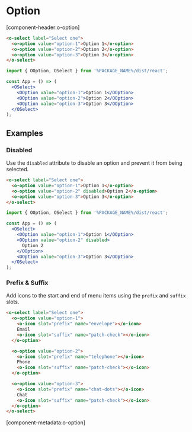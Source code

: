 # Option

[component-header:o-option]

```html preview
<o-select label="Select one">
  <o-option value="option-1">Option 1</o-option>
  <o-option value="option-2">Option 2</o-option>
  <o-option value="option-3">Option 3</o-option>
</o-select>
```

```jsx react
import { OOption, OSelect } from '%PACKAGE_NAME%/dist/react';

const App = () => (
  <OSelect>
    <OOption value="option-1">Option 1</OOption>
    <OOption value="option-2">Option 2</OOption>
    <OOption value="option-3">Option 3</OOption>
  </OSelect>
);
```

## Examples

### Disabled

Use the `disabled` attribute to disable an option and prevent it from being selected.

```html preview
<o-select label="Select one">
  <o-option value="option-1">Option 1</o-option>
  <o-option value="option-2" disabled>Option 2</o-option>
  <o-option value="option-3">Option 3</o-option>
</o-select>
```

```jsx react
import { OOption, OSelect } from '%PACKAGE_NAME%/dist/react';

const App = () => (
  <OSelect>
    <OOption value="option-1">Option 1</OOption>
    <OOption value="option-2" disabled>
      Option 2
    </OOption>
    <OOption value="option-3">Option 3</OOption>
  </OSelect>
);
```

### Prefix & Suffix

Add icons to the start and end of menu items using the `prefix` and `suffix` slots.

```html preview
<o-select label="Select one">
  <o-option value="option-1">
    <o-icon slot="prefix" name="envelope"></o-icon>
    Email
    <o-icon slot="suffix" name="patch-check"></o-icon>
  </o-option>

  <o-option value="option-2">
    <o-icon slot="prefix" name="telephone"></o-icon>
    Phone
    <o-icon slot="suffix" name="patch-check"></o-icon>
  </o-option>

  <o-option value="option-3">
    <o-icon slot="prefix" name="chat-dots"></o-icon>
    Chat
    <o-icon slot="suffix" name="patch-check"></o-icon>
  </o-option>
</o-select>
```

[component-metadata:o-option]
